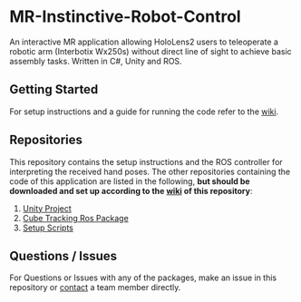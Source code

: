 # MR-Instinctive-Robot-Control

An interactive MR application allowing HoloLens2 users to teleoperate a robotic arm (Interbotix Wx250s) without direct line of sight to achieve basic assembly tasks. Written in  C#, Unity and ROS.

## Getting Started

For setup instructions and a guide for running the code refer to the [wiki](https://gitlab.ethz.ch/mr-instinctive-robot/mr-instinctive-robot-control/-/wikis/home).

## Repositories

This repository contains the setup instructions and the ROS controller for interpreting the received hand poses. The other repositories containing the code of this application are listed in the following, <strong>but should be downloaded and set up according to the [wiki](https://gitlab.ethz.ch/mr-instinctive-robot/mr-instinctive-robot-control/-/wikis/home) of this repository</strong>:

1. [Unity Project](https://gitlab.ethz.ch/mr-instinctive-robot/unity-project)
2. [Cube Tracking Ros Package](https://gitlab.ethz.ch/mr-instinctive-robot/cube_tracking_rospkg)
3. [Setup Scripts](https://gitlab.ethz.ch/mr-instinctive-robot/unity_ros_setup)

## Questions / Issues

For Questions or Issues with any of the packages, make an issue in this repository or [contact](mailto:jonbecke@student.ethz.ch) a team member directly. 
